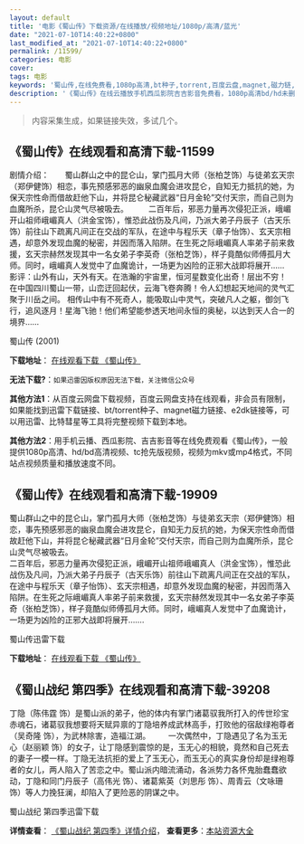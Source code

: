 ```yaml
---
layout: default
title: '电影《蜀山传》下载资源/在线播放/视频地址/1080p/高清/蓝光'
date: "2021-07-10T14:40:22+0800"
last_modified_at: "2021-07-10T14:40:22+0800"
permalink: /11599/
categories: 电影
cover:
tags: 电影
keywords: '蜀山传,在线免费看,1080p高清,bt种子,torrent,百度云盘,magnet,磁力链,迅雷下载资源'
description: '《蜀山传》在线云播放手机西瓜影院吉吉影音免费看，1080p高清bd/hd未删减完整版和tc抢先枪版，mkv/mp4格式，附带bt/torrent种子、magnet/磁力链、百度云盘、网盘资源迅雷下载链接'
---
```


>内容采集生成，如果链接失效，多试几个。


## 《蜀山传》在线观看和高清下载-11599

剧情介绍：　　蜀山群山之中的昆仑山，掌门孤月大师（张柏芝饰）与徒弟玄天宗（郑伊健饰）相恋，事先预感邪恶的幽泉血魔会进攻昆仑，自知无力抵抗的她，为保天宗性命而借故赶他下山，并将昆仑秘藏武器“日月金轮”交付天宗，而自己则为血魔所杀，昆仑山灵气尽被吸去。  　　二百年后，邪恶力量再次侵犯正派，峨嵋开山祖师峨嵋真人（洪金宝饰），惟恐此战伤及凡间，乃派大弟子丹辰子（古天乐饰）前往山下疏离凡间正在交战的军队，在途中与程乐天（章子怡饰）、玄天宗相遇，却意外发现血魔的秘密，并因而落入陷阱。在生死之际峨嵋真人率弟子前来救援，玄天宗赫然发现其中一名女弟子李英奇（张柏芝饰），样子竟酷似师傅孤月大师。同时，峨嵋真人发觉中了血魔诡计，一场更为凶险的正邪大战即将展开…… 影评：山外有山，天外有天。在浩瀚的宇宙里，恒河星数变化出奇！层出不穷！ 在中国四川蜀山一带，山峦迂回起伏，云海飞卷奔腾！令人幻想起天地间的灵气汇聚于川岳之间。 相传山中有不死奇人，能吸取山中灵气，突破凡人之躯，御剑飞行，追风逐月！星海飞驰！他们希望能参透天地间永恒的奥秘，以达到天人合一的境界……


蜀山传 (2001)

**下载地址**： [在线观看下载 《蜀山传》](https://www.btbtdy.me/btdy/dy7595.html) 


**无法下载?**：`如果迅雷因版权原因无法下载，关注微信公众号 `

**其他方法1**：从百度云网盘下载视频，百度云网盘支持在线观看，非会员有限制，如果能找到迅雷下载链接、bt/torrent种子、magnet磁力链接、e2dk链接等，可以用迅雷、比特彗星等工具将完整视频下载到本地。

**其他方法2**：用手机云播、西瓜影院、吉吉影音等在线免费观看《蜀山传》，一般提供1080p高清、hd/bd高清视频、tc抢先版视频，视频为mkv或mp4格式，不同站点视频质量和播放速度不同。


## 《蜀山传》在线观看和高清下载-19909

蜀山群山之中的昆仑山，掌门孤月大师（张柏芝饰）与徒弟玄天宗（郑伊健饰）相恋，事先预感邪恶的幽泉血魔会进攻昆仑，自知无力反抗的她，为保天宗性命而借故赶他下山，并将昆仑秘藏武器&ldquo;日月金轮”交付天宗，而自己则为血魔所杀，昆仑山灵气尽被吸去。<br />二百年后，邪恶力量再次侵犯正派，峨嵋开山祖师峨嵋真人（洪金宝饰），惟恐此战伤及凡间，乃派大弟子丹辰子（古天乐饰）前往山下疏离凡间正在交战的军队，在途中与程乐天（章子怡饰）、玄天宗相遇，却意外发现血魔的秘密，并因而落入陷阱。在生死之际峨嵋真人率弟子前来救援，玄天宗赫然发现其中一名女弟子李英奇（张柏芝饰），样子竟酷似师傅孤月大师。同时，峨嵋真人发觉中了血魔诡计，一场更为凶险的正邪大战即将展开…….


蜀山传迅雷下载

**下载地址**： [在线观看下载 《蜀山传》](https://www.993dy.com//vod-detail-id-24200.html) 


## 《蜀山战纪 第四季》在线观看和高清下载-39208

丁隐（陈伟霆 饰）是蜀山派的弟子，他的体内有掌门诸葛驭我所打入的传世珍宝赤魂石，诸葛驭我想要将天赋异禀的丁隐培养成武林高手，打败他的宿敌绿袍尊者（吴奇隆 饰），为武林除害，造福江湖。 　　一次偶然中，丁隐遇见了名为玉无心（赵丽颖 饰）的女子，让丁隐感到震惊的是，玉无心的相貌，竟然和自己死去的妻子一模一样。丁隐无法抗拒的爱上了玉无心，而玉无心的真实身份却是绿袍尊者的女儿，两人陷入了苦恋之中。蜀山派内暗流涌动，各派势力各怀鬼胎蠢蠢欲动，丁隐和同门丹辰子（高伟光 饰）、诸葛紫英（刘思彤 饰）、周青云（文咏珊 饰）等人力挽狂澜，却陷入了更险恶的阴谋之中。<!---剧情end--->


蜀山战纪 第四季迅雷下载

**详情查看**： [《蜀山战纪 第四季》详情介绍](/movie/39208/)， **查看更多**：[本站资源大全](/movie/t/all/)


